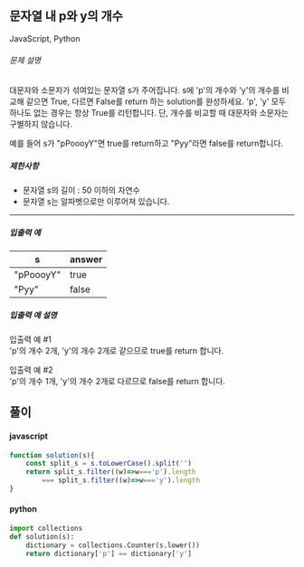 ## 문자열 내 p와 y의 개수

JavaScript, Python

###### 문제 설명

대문자와 소문자가 섞여있는 문자열 s가 주어집니다. s에 'p'의 개수와 'y'의 개수를 비교해 같으면 True, 다르면 False를 return 하는 solution를 완성하세요. 'p', 'y' 모두 하나도 없는 경우는 항상 True를 리턴합니다. 단, 개수를 비교할 때 대문자와 소문자는 구별하지 않습니다.

예를 들어 s가 "pPoooyY"면 true를 return하고 "Pyy"라면 false를 return합니다.

##### 제한사항

-   문자열 s의 길이 : 50 이하의 자연수
-   문자열 s는 알파벳으로만 이루어져 있습니다.

* * * * *

##### 입출력 예

| s | answer |
| --- | --- |
| "pPoooyY" | true |
| "Pyy" | false |

##### 입출력 예 설명

입출력 예 #1\
'p'의 개수 2개, 'y'의 개수 2개로 같으므로 true를 return 합니다.

입출력 예 #2\
'p'의 개수 1개, 'y'의 개수 2개로 다르므로 false를 return 합니다.

## 풀이

#### javascript
```javascript
function solution(s){
    const split_s = s.toLowerCase().split('')
    return split_s.filter((w)=>w==='p').length
        === split_s.filter((w)=>w==='y').length
}
```  
#### python
```python
import collections
def solution(s):
    dictionary = collections.Counter(s.lower())
    return dictionary['p'] == dictionary['y']
```